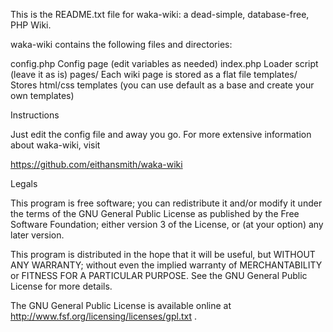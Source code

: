 This is the README.txt file for waka-wiki: a dead-simple, database-free, 
PHP Wiki.

waka-wiki contains the following files and directories:

config.php	Config page (edit variables as needed)
index.php	Loader script (leave it as is)
pages/		Each wiki page is stored as a flat file
templates/	Stores html/css templates (you can use default as a base and create your own templates)

Instructions

  Just edit the config file and away you go.  For more extensive information 
  about waka-wiki, visit
  
  https://github.com/eithansmith/waka-wiki


Legals

  This program is free software; you can redistribute it and/or modify
  it under the terms of the GNU General Public License as published by
  the Free Software Foundation; either version 3 of the License, or
  (at your option) any later version.

  This program is distributed in the hope that it will be useful,
  but WITHOUT ANY WARRANTY; without even the implied warranty of
  MERCHANTABILITY or FITNESS FOR A PARTICULAR PURPOSE.  See the
  GNU General Public License for more details.

  The GNU General Public License is available online at
  http://www.fsf.org/licensing/licenses/gpl.txt .
